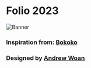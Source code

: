 # Folio 2023

![Banner](https://i.ibb.co/JRxTBtZ/screenshot-rocks-2.png)

### Inspiration from: [Bokoko](https://bokoko33.me/)
### Designed by [Andrew Woan](https://twitter.com/AndrewWoan)
